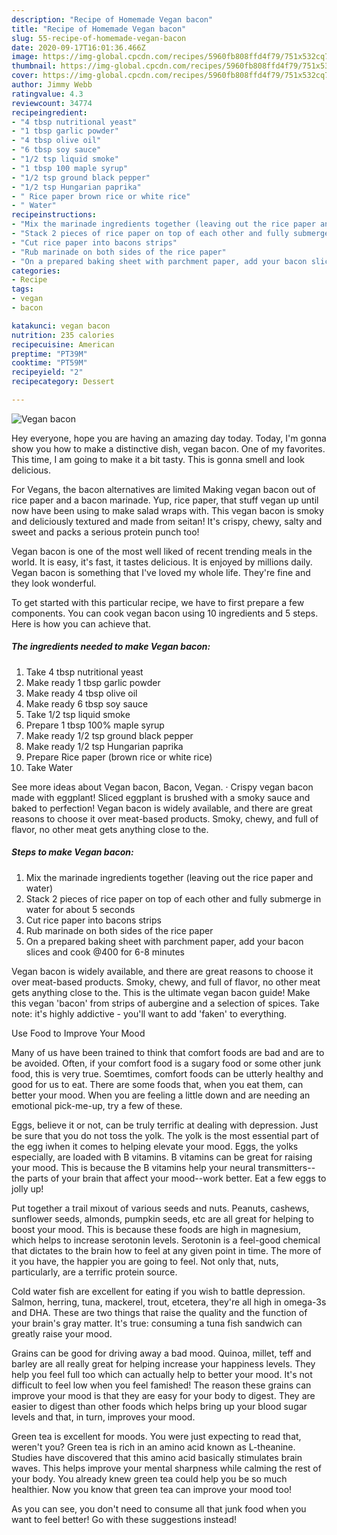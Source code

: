 ```yaml
---
description: "Recipe of Homemade Vegan bacon"
title: "Recipe of Homemade Vegan bacon"
slug: 55-recipe-of-homemade-vegan-bacon
date: 2020-09-17T16:01:36.466Z
image: https://img-global.cpcdn.com/recipes/5960fb808ffd4f79/751x532cq70/vegan-bacon-recipe-main-photo.jpg
thumbnail: https://img-global.cpcdn.com/recipes/5960fb808ffd4f79/751x532cq70/vegan-bacon-recipe-main-photo.jpg
cover: https://img-global.cpcdn.com/recipes/5960fb808ffd4f79/751x532cq70/vegan-bacon-recipe-main-photo.jpg
author: Jimmy Webb
ratingvalue: 4.3
reviewcount: 34774
recipeingredient:
- "4 tbsp nutritional yeast"
- "1 tbsp garlic powder"
- "4 tbsp olive oil"
- "6 tbsp soy sauce"
- "1/2 tsp liquid smoke"
- "1 tbsp 100 maple syrup"
- "1/2 tsp ground black pepper"
- "1/2 tsp Hungarian paprika"
- " Rice paper brown rice or white rice"
- " Water"
recipeinstructions:
- "Mix the marinade ingredients together (leaving out the rice paper and water)"
- "Stack 2 pieces of rice paper on top of each other and fully submerge in water for about 5 seconds"
- "Cut rice paper into bacons strips"
- "Rub marinade on both sides of the rice paper"
- "On a prepared baking sheet with parchment paper, add your bacon slices and cook @400 for 6-8 minutes"
categories:
- Recipe
tags:
- vegan
- bacon

katakunci: vegan bacon 
nutrition: 235 calories
recipecuisine: American
preptime: "PT39M"
cooktime: "PT59M"
recipeyield: "2"
recipecategory: Dessert

---
```



![Vegan bacon](https://img-global.cpcdn.com/recipes/5960fb808ffd4f79/751x532cq70/vegan-bacon-recipe-main-photo.jpg)

Hey everyone, hope you are having an amazing day today. Today, I'm gonna show you how to make a distinctive dish, vegan bacon. One of my favorites. This time, I am going to make it a bit tasty. This is gonna smell and look delicious.

For Vegans, the bacon alternatives are limited Making vegan bacon out of rice paper and a bacon marinade. Yup, rice paper, that stuff vegan up until now have been using to make salad wraps with. This vegan bacon is smoky and deliciously textured and made from seitan! It&#39;s crispy, chewy, salty and sweet and packs a serious protein punch too!

Vegan bacon is one of the most well liked of recent trending meals in the world. It is easy, it's fast, it tastes delicious. It is enjoyed by millions daily. Vegan bacon is something that I've loved my whole life. They're fine and they look wonderful.


To get started with this particular recipe, we have to first prepare a few components. You can cook vegan bacon using 10 ingredients and 5 steps. Here is how you can achieve that.

<!--inarticleads1-->

##### The ingredients needed to make Vegan bacon:

1. Take 4 tbsp nutritional yeast
1. Make ready 1 tbsp garlic powder
1. Make ready 4 tbsp olive oil
1. Make ready 6 tbsp soy sauce
1. Take 1/2 tsp liquid smoke
1. Prepare 1 tbsp 100% maple syrup
1. Make ready 1/2 tsp ground black pepper
1. Make ready 1/2 tsp Hungarian paprika
1. Prepare  Rice paper (brown rice or white rice)
1. Take  Water


See more ideas about Vegan bacon, Bacon, Vegan. · Crispy vegan bacon made with eggplant! Sliced eggplant is brushed with a smoky sauce and baked to perfection! Vegan bacon is widely available, and there are great reasons to choose it over meat-based products. Smoky, chewy, and full of flavor, no other meat gets anything close to the. 

<!--inarticleads2-->

##### Steps to make Vegan bacon:

1. Mix the marinade ingredients together (leaving out the rice paper and water)
1. Stack 2 pieces of rice paper on top of each other and fully submerge in water for about 5 seconds
1. Cut rice paper into bacons strips
1. Rub marinade on both sides of the rice paper
1. On a prepared baking sheet with parchment paper, add your bacon slices and cook @400 for 6-8 minutes


Vegan bacon is widely available, and there are great reasons to choose it over meat-based products. Smoky, chewy, and full of flavor, no other meat gets anything close to the. This is the ultimate vegan bacon guide! Make this vegan &#39;bacon&#39; from strips of aubergine and a selection of spices. Take note: it&#39;s highly addictive - you&#39;ll want to add &#39;faken&#39; to everything. 

Use Food to Improve Your Mood


Many of us have been trained to think that comfort foods are bad and are to be avoided. Often, if your comfort food is a sugary food or some other junk food, this is very true. Soemtimes, comfort foods can be utterly healthy and good for us to eat. There are some foods that, when you eat them, can better your mood. When you are feeling a little down and are needing an emotional pick-me-up, try a few of these.

Eggs, believe it or not, can be truly terrific at dealing with depression. Just be sure that you do not toss the yolk. The yolk is the most essential part of the egg iwhen it comes to helping elevate your mood. Eggs, the yolks especially, are loaded with B vitamins. B vitamins can be great for raising your mood. This is because the B vitamins help your neural transmitters--the parts of your brain that affect your mood--work better. Eat a few eggs to jolly up!

Put together a trail mixout of various seeds and nuts. Peanuts, cashews, sunflower seeds, almonds, pumpkin seeds, etc are all great for helping to boost your mood. This is because these foods are high in magnesium, which helps to increase serotonin levels. Serotonin is a feel-good chemical that dictates to the brain how to feel at any given point in time. The more of it you have, the happier you are going to feel. Not only that, nuts, particularly, are a terrific protein source.

Cold water fish are excellent for eating if you wish to battle depression. Salmon, herring, tuna, mackerel, trout, etcetera, they're all high in omega-3s and DHA. These are two things that raise the quality and the function of your brain's gray matter. It's true: consuming a tuna fish sandwich can greatly raise your mood. 

Grains can be good for driving away a bad mood. Quinoa, millet, teff and barley are all really great for helping increase your happiness levels. They help you feel full too which can actually help to better your mood. It's not difficult to feel low when you feel famished! The reason these grains can improve your mood is that they are easy for your body to digest. They are easier to digest than other foods which helps bring up your blood sugar levels and that, in turn, improves your mood.

Green tea is excellent for moods. You were just expecting to read that, weren't you? Green tea is rich in an amino acid known as L-theanine. Studies have discovered that this amino acid basically stimulates brain waves. This helps improve your mental sharpness while calming the rest of your body. You already knew green tea could help you be so much healthier. Now you know that green tea can improve your mood too!

As you can see, you don't need to consume all that junk food when you want to feel better! Go  with  these suggestions  instead!

